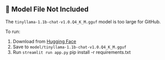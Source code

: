 ## 🚨 Model File Not Included

The `tinyllama-1.1b-chat-v1.0.Q4_K_M.gguf` model is too large for GitHub.

To run:
1. Download from [Hugging Face](https://huggingface.co/TheBloke/TinyLlama-1.1B-Chat-v1.0-GGUF)
2. Save to `model/tinyllama-1.1b-chat-v1.0.Q4_K_M.gguf`
3. Run `streamlit run app.py`
   pip install -r requirements.txt